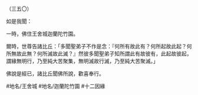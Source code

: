 （三五〇）

如是我聞：

一時，佛住王舍城迦蘭陀竹園。

爾時，世尊告諸比丘：「多聞聖弟子不作是念：『何所有故此有？何所起故此起？何所無故此無？何所滅故此滅？』然彼多聞聖弟子知所謂此有故彼有，此起故彼起，謂緣無明行，乃至純大苦聚集，無明滅故行滅，乃至純大苦聚滅。」

佛說是經已，諸比丘聞佛所說，歡喜奉行。

#地名/王舍城
#地名/迦蘭陀竹園
#十二因緣

